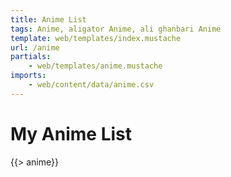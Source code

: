 ```yaml
---
title: Anime List
tags: Anime, aligator Anime, ali ghanbari Anime
template: web/templates/index.mustache
url: /anime
partials:
    - web/templates/anime.mustache
imports:
    - web/content/data/anime.csv
---
```

# My Anime List

{{> anime}}

<script src="static/scripts/anime.dart.js"></script>